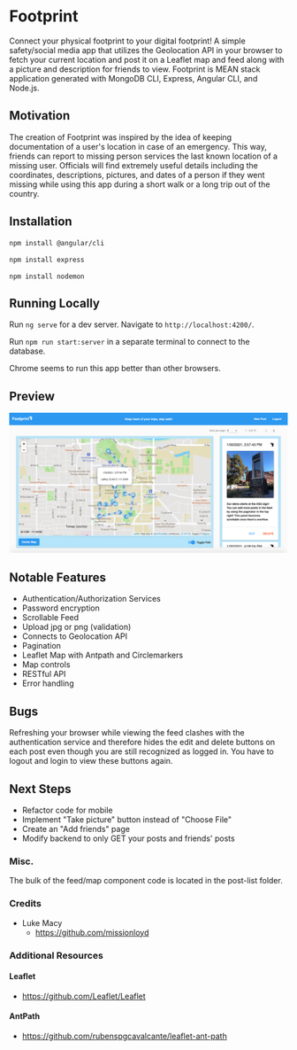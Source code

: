 # Footprint

Connect your physical footprint to your digital footprint! A simple safety/social media app that utilizes 
the Geolocation API in your browser to fetch your current location and post it on a Leaflet map and feed
along with a picture and description for friends to view. Footprint is MEAN stack application 
generated with MongoDB CLI, Express, Angular CLI, and Node.js.

## Motivation
The creation of Footprint was inspired by the idea of keeping documentation of a user's location 
in case of an emergency. This way, friends can report to missing person services the last known
location of a missing user. Officials will find extremely useful details including the coordinates,
descriptions, pictures, and dates of a person if they went missing while using this app during a short walk 
or a long trip out of the country.

## Installation
```
npm install @angular/cli
```
```
npm install express
```
```
npm install nodemon
```

## Running Locally
Run `ng serve` for a dev server. Navigate to `http://localhost:4200/`.

Run `npm run start:server` in a separate terminal to connect to the database.

Chrome seems to run this app better than other browsers.

## Preview
![alt text](src/assets/images/preview.png?raw=true "Preview")

## Notable Features
- Authentication/Authorization Services
- Password encryption
- Scrollable Feed
- Upload jpg or png (validation)
- Connects to Geolocation API
- Pagination
- Leaflet Map with Antpath and Circlemarkers
- Map controls
- RESTful API
- Error handling

## Bugs
Refreshing your browser while viewing the feed clashes with the authentication service
and therefore hides the edit and delete buttons on each post even though you are still
recognized as logged in. You have to logout and login to view these buttons again.

## Next Steps
- Refactor code for mobile
- Implement "Take picture" button instead of "Choose File"
- Create an "Add friends" page
- Modify backend to only GET your posts and friends' posts

### Misc.
The bulk of the feed/map component code is located in the post-list folder.

### Credits
- Luke Macy
  - https://github.com/missionloyd

### Additional Resources
#### Leaflet
- https://github.com/Leaflet/Leaflet

#### AntPath
- https://github.com/rubenspgcavalcante/leaflet-ant-path
